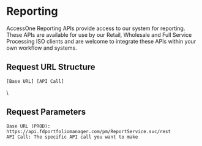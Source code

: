 # Reporting

AccessOne Reporting APIs provide access to our system for reporting. These APIs are available for use by our Retail, Wholesale and Full Service Processing ISO clients and are welcome to integrate these APIs within your own workflow and systems.

## Request URL Structure

    [Base URL] [API Call]

\

## Request Parameters

    Base URL (PROD): https://api.fdportfoliomanager.com/pm/ReportService.svc/rest
    API Call: The specific API call you want to make
